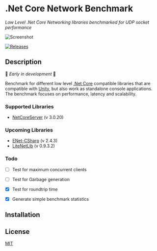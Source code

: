 # .Net Core Network Benchmark

*Low Level .Net Core Networking libraries benchmarked for UDP socket performance*

![Screenshot](./Docs/screenshot.png)

[![Releases](https://img.shields.io/github/release/JohannesDeml/NetCoreNetworkBenchmark/all.svg)](../../releases)

## Description

🚧 *Early in development* 🚧

Benchmark for different low level [.Net Core](https://en.wikipedia.org/wiki/.NET_Core) compatible libraries that are compatible with [Unity](https://unity3d.com), but also work as standalone console applications. The benchmark focuses on performance, latency and scalability.

### Supported Libraries

* [NetCoreServer](https://github.com/chronoxor/NetCoreServer) (v 3.0.20)

### Upcoming Libraries

* [ENet-CSharp](https://github.com/nxrighthere/ENet-CSharp) (v 2.4.3)
* [LiteNetLib](https://github.com/RevenantX/LiteNetLib) (v 0.9.3.2)

### Todo

- [ ] Test for maximum concurrent clients
- [ ] Test for Garbage generation
- [x] Test for roundtrip time
- [x] Generate simple benchmark statistics




## Installation



## License

[MIT](./LICENSE)